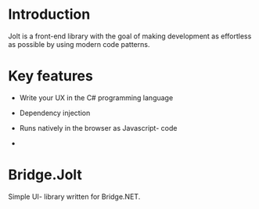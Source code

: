 
# Introduction

Jolt is a front-end library with the goal of making development as effortless as possible by using modern code patterns.


# Key features

 *  Write your UX in the C# programming language

 *  Dependency injection

 *  Runs natively in the browser as Javascript- code

* 



# Bridge.Jolt
Simple UI- library written for Bridge.NET.

